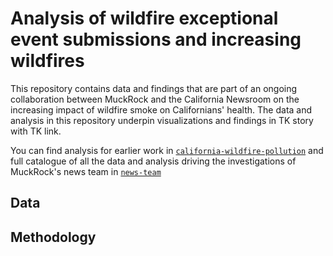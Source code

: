 # Analysis of wildfire exceptional event submissions and increasing wildfires 
This repository contains data and findings that are part of an ongoing collaboration between MuckRock and the California Newsroom on the increasing impact of wildfire smoke on Californians' health. The data and analysis in this repository underpin visualizations and findings in TK story with TK link. 

You can find analysis for earlier work in [`california-wildfire-pollution`](https://github.com/MuckRock/california-wildfire-pollution) and full catalogue of all the data and analysis driving the investigations of MuckRock's news team in [`news-team`](https://github.com/MuckRock/news-team)

## Data 


## Methodology 

